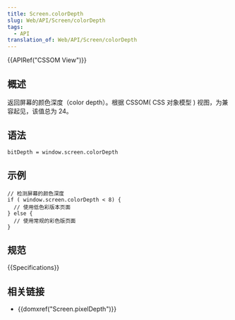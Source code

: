 ```yaml
---
title: Screen.colorDepth
slug: Web/API/Screen/colorDepth
tags:
  - API
translation_of: Web/API/Screen/colorDepth
---
```

{{APIRef("CSSOM View")}}

## 概述

返回屏幕的颜色深度（color depth）。根据 CSSOM( CSS 对象模型 ) 视图，为兼容起见，该值总为 24。

## 语法

```plain
bitDepth = window.screen.colorDepth
```

## 示例

```plain
// 检测屏幕的颜色深度
if ( window.screen.colorDepth < 8) {
  // 使用低色彩版本页面
} else {
  // 使用常规的彩色版页面
}
```

## 规范

{{Specifications}}

## 相关链接

- {{domxref("Screen.pixelDepth")}}
